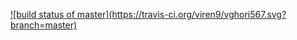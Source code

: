 [![build status of master](https://travis-ci.org/viren9/vghori567.svg?
branch=master)](https://travis-ci.org/viren9/vghori567)

